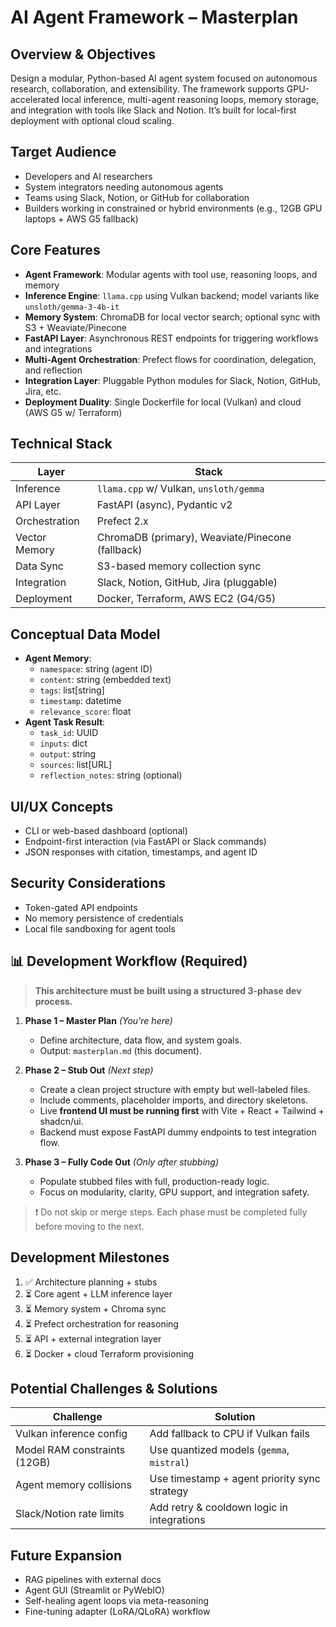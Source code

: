 # AI Agent Framework – Masterplan

## Overview & Objectives
Design a modular, Python-based AI agent system focused on autonomous research, collaboration, and extensibility. The framework supports GPU-accelerated local inference, multi-agent reasoning loops, memory storage, and integration with tools like Slack and Notion. It’s built for local-first deployment with optional cloud scaling.

## Target Audience
- Developers and AI researchers
- System integrators needing autonomous agents
- Teams using Slack, Notion, or GitHub for collaboration
- Builders working in constrained or hybrid environments (e.g., 12GB GPU laptops + AWS G5 fallback)

## Core Features
- **Agent Framework**: Modular agents with tool use, reasoning loops, and memory
- **Inference Engine**: `llama.cpp` using Vulkan backend; model variants like `unsloth/gemma-3-4b-it`
- **Memory System**: ChromaDB for local vector search; optional sync with S3 + Weaviate/Pinecone
- **FastAPI Layer**: Asynchronous REST endpoints for triggering workflows and integrations
- **Multi-Agent Orchestration**: Prefect flows for coordination, delegation, and reflection
- **Integration Layer**: Pluggable Python modules for Slack, Notion, GitHub, Jira, etc.
- **Deployment Duality**: Single Dockerfile for local (Vulkan) and cloud (AWS G5 w/ Terraform)

## Technical Stack
| Layer        | Stack                                     |
|--------------|--------------------------------------------|
| Inference    | `llama.cpp` w/ Vulkan, `unsloth/gemma`     |
| API Layer    | FastAPI (async), Pydantic v2               |
| Orchestration| Prefect 2.x                                |
| Vector Memory| ChromaDB (primary), Weaviate/Pinecone (fallback) |
| Data Sync    | S3-based memory collection sync            |
| Integration  | Slack, Notion, GitHub, Jira (pluggable)    |
| Deployment   | Docker, Terraform, AWS EC2 (G4/G5)         |

## Conceptual Data Model
- **Agent Memory**:
  - `namespace`: string (agent ID)
  - `content`: string (embedded text)
  - `tags`: list[string]
  - `timestamp`: datetime
  - `relevance_score`: float
- **Agent Task Result**:
  - `task_id`: UUID
  - `inputs`: dict
  - `output`: string
  - `sources`: list[URL]
  - `reflection_notes`: string (optional)

## UI/UX Concepts
- CLI or web-based dashboard (optional)
- Endpoint-first interaction (via FastAPI or Slack commands)
- JSON responses with citation, timestamps, and agent ID

## Security Considerations
- Token-gated API endpoints
- No memory persistence of credentials
- Local file sandboxing for agent tools

## 📊 Development Workflow (Required)
> **This architecture must be built using a structured 3-phase dev process.**

1. **Phase 1 – Master Plan** *(You're here)*  
   - Define architecture, data flow, and system goals.  
   - Output: `masterplan.md` (this document).

2. **Phase 2 – Stub Out** *(Next step)*  
   - Create a clean project structure with empty but well-labeled files.
   - Include comments, placeholder imports, and directory skeletons.
   - Live **frontend UI must be running first** with Vite + React + Tailwind + shadcn/ui.
   - Backend must expose FastAPI dummy endpoints to test integration flow.

3. **Phase 3 – Fully Code Out** *(Only after stubbing)*  
   - Populate stubbed files with full, production-ready logic.
   - Focus on modularity, clarity, GPU support, and integration safety.

> ❗ Do not skip or merge steps. Each phase must be completed fully before moving to the next.

## Development Milestones
1. ✅ Architecture planning + stubs
2. ⏳ Core agent + LLM inference layer
3. ⏳ Memory system + Chroma sync
4. ⏳ Prefect orchestration for reasoning
5. ⏳ API + external integration layer
6. ⏳ Docker + cloud Terraform provisioning

## Potential Challenges & Solutions
| Challenge                              | Solution                              |
|---------------------------------------|---------------------------------------|
| Vulkan inference config               | Add fallback to CPU if Vulkan fails   |
| Model RAM constraints (12GB)          | Use quantized models (`gemma`, `mistral`) |
| Agent memory collisions               | Use timestamp + agent priority sync strategy |
| Slack/Notion rate limits              | Add retry & cooldown logic in integrations |

## Future Expansion
- RAG pipelines with external docs
- Agent GUI (Streamlit or PyWebIO)
- Self-healing agent loops via meta-reasoning
- Fine-tuning adapter (LoRA/QLoRA) workflow


